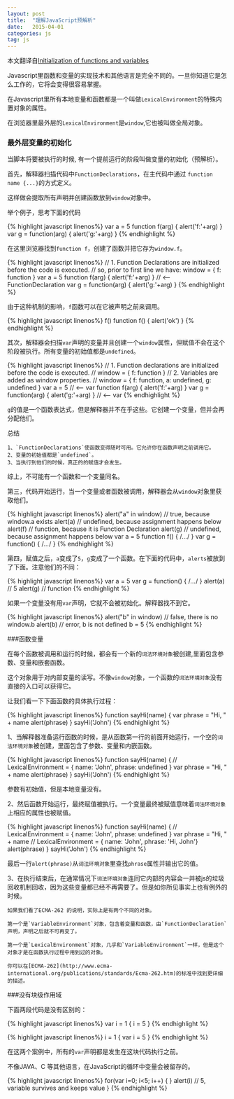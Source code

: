```yaml
---
layout: post
title:  "理解JavaScript预解析"
date:   2015-04-01
categories: js
tag: js
---
```


本文翻译自[Initialization of functions and variables](http://javascript.info/tutorial/initialization)

Javascript里函数和变量的实现技术和其他语言是完全不同的。一旦你知道它是怎么工作的，它将会变得很容易掌握。

在Javascript里所有本地变量和函数都是一个叫做`LexicalEnvironment`的特殊内置对象的属性。

在浏览器里最外层的`LexicalEnvironment`是`window`,它也被叫做全局对象。

### 最外层变量的初始化

当脚本将要被执行的时候, 有一个提前运行的阶段叫做变量的初始化（预解析）。

首先，解释器扫描代码中`FunctionDeclarations`，在主代码中通过 `function name {...}`的方式定义。

这样做会提取所有声明并创建函数放到`window`对象中。

举个例子，思考下面的代码

{% highlight javascript linenos%}
var a = 5
function f(arg) { alert('f:'+arg) }
var g = function(arg) { alert('g:'+arg) }
{% endhighlight %}

在这里浏览器找到`function f`，创建了函数并把它存为`window.f`。

{% highlight javascript linenos%}
// 1. Function Declarations are initialized before the code is executed.
// so, prior to first line we have: window = { f: function }
var a = 5
function f(arg) { alert('f:'+arg) } // <-- FunctionDeclaration
var g = function(arg) { alert('g:'+arg) }
{% endhighlight %}

由于这种机制的影响，`f`函数可以在它被声明之前来调用。

{% highlight javascript linenos%}
f()
function f() { alert('ok') }
{% endhighlight %}

其次，解释器会扫描`var`声明的变量并且创建一个`window`属性，但赋值不会在这个阶段被执行。所有变量的初始值都是`undefined`。

{% highlight javascript linenos%}
// 1. Function declarations are initialized before the code is executed.
// window = { f: function }
// 2. Variables are added as window properties.
// window = { f: function, a: undefined, g: undefined }
var a = 5   // <-- var
function f(arg) { alert('f:'+arg) }
var g = function(arg) { alert('g:'+arg) } // <-- var
{% endhighlight %}

`g`的值是一个函数表达式，但是解释器并不在乎这些。它创建一个变量，但并会再分配他们。

总结

    1、`FunctionDeclarations`使函数变得随时可用。它允许你在函数声明之前调用它。
    2、变量的初始值都是`undefined`。
    3、当执行到他们的时候，真正的的赋值才会发生。
    
综上，不可能有一个函数和一个变量同名。

第三，代码开始运行，当一个变量或者函数被调用，解释器会从`window`对象里获取他们。

{% highlight javascript linenos%}
alert("a" in window) // true, because window.a exists
alert(a) // undefined, because assignment happens below
alert(f) // function, because it is Function Declaration
alert(g) // undefined, because assignment happens below
var a = 5 
function f() { /*...*/ }
var g = function() { /*...*/ }
{% endhighlight %}  

第四，赋值之后，`a`变成了`5`，`g`变成了一个函数。在下面的代码中，`alerts`被放到了下面。注意他们的不同：

{% highlight javascript linenos%}
var a = 5 
var g = function() { /*...*/ }
alert(a) // 5
alert(g) // function
{% endhighlight %}

如果一个变量没有用`var`声明，它就不会被初始化。解释器找不到它。

{% highlight javascript linenos%}
alert("b" in window) // false, there is no window.b
alert(b) // error, b is not defined
b = 5
{% endhighlight %}

###函数变量

在每个函数被调用和运行的时候，都会有一个新的`词法环境对象`被创建,里面包含参数、变量和嵌套函数。

这个对象用于对内部变量的读写。不像`window`对象，一个函数的`词法环境对象`没有直接的入口可以获得它。

让我们看一下下面函数的具体执行过程：

{% highlight javascript linenos%}
function sayHi(name) {
  var phrase = "Hi, " + name
  alert(phrase)
}
sayHi('John')
{% endhighlight %}

1、当解释器准备运行函数的时候，是从函数第一行的前面开始运行，一个空的`词法环境对象`被创建，里面包含了参数、变量和内嵌函数。

{% highlight javascript linenos%}
function sayHi(name) {
// LexicalEnvironment = { name: 'John', phrase: undefined }
  var phrase = "Hi, " + name
  alert(phrase)
}
sayHi('John')
{% endhighlight %}

参数有初始值，但是本地变量没有。

2、然后函数开始运行，最终赋值被执行。一个变量最终被赋值意味着`词法环境对象`上相应的属性也被赋值。

{% highlight javascript linenos%}
function sayHi(name) {
// LexicalEnvironment = { name: 'John', phrase: undefined }
  var phrase = "Hi, " + name
// LexicalEnvironment = { name: 'John', phrase: 'Hi, John'}
  alert(phrase)
}
sayHi('John')
{% endhighlight %}

最后一行`alert(phrase)`从`词法环境对象`里查找`phrase`属性并输出它的值。

3、在执行结束后，在通常情况下`词法环境对象`连同它内部的内容会一并被js的垃圾回收机制回收，因为这些变量都已经不再需要了。但是如你所见事实上也有例外的时候。

    如果我们看了ECMA-262 的说明，实际上是有两个不同的对象。
    
    第一个是`VariableEnvironment`对象，包含着变量和函数，由`FunctionDeclaration`声明，声明之后就不可再变了。
    
    第一个是`LexicalEnvironment`对象，几乎和`VariableEnvironment`一样，但是这个对象才是在函数执行过程中用到过的对象。
    
    你可以在[ECMA-262](http://www.ecma-international.org/publications/standards/Ecma-262.htm)的标准中找到更详细的描述。
    
###没有块级作用域

下面两段代码是没有区别的：

{% highlight javascript linenos%}
var i = 1
{
  i = 5
}
{% endhighlight %}

{% highlight javascript linenos%}
i = 1
{
  var i = 5
}
{% endhighlight %}

在这两个案例中，所有的`var`声明都是发生在这块代码执行之前。

不像JAVA、C 等其他语言，在JavaScript的循环中变量会被留存的。

{% highlight javascript linenos%}
for(var i=0; i<5; i++) { }
alert(i) // 5, variable survives and keeps value
}
{% endhighlight %}